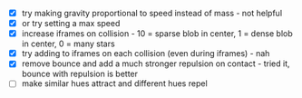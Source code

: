 - [x] try making gravity proportional to speed instead of mass - not helpful
- [x] or try setting a max speed
- [x] increase iframes on collision - 10 = sparse blob in center, 1 = dense blob in center, 0 = many stars
- [x] try adding to iframes on each collision (even during iframes) - nah
- [x] remove bounce and add a much stronger repulsion on contact - tried it, bounce with repulsion is better
- [ ] make similar hues attract and different hues repel
